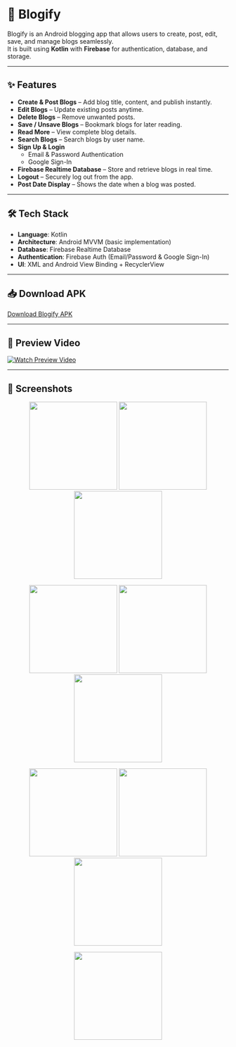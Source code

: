 # 📝 Blogify

Blogify is an Android blogging app that allows users to create, post, edit, save, and manage blogs seamlessly.  
It is built using **Kotlin** with **Firebase** for authentication, database, and storage.

---

## ✨ Features

- **Create & Post Blogs** – Add blog title, content, and publish instantly.
- **Edit Blogs** – Update existing posts anytime.
- **Delete Blogs** – Remove unwanted posts.
- **Save / Unsave Blogs** – Bookmark blogs for later reading.
- **Read More** – View complete blog details.
- **Search Blogs** – Search blogs by user name.
- **Sign Up & Login**  
  - Email & Password Authentication  
  - Google Sign-In
- **Firebase Realtime Database** – Store and retrieve blogs in real time.
- **Logout** – Securely log out from the app.
- **Post Date Display** – Shows the date when a blog was posted.

---

## 🛠️ Tech Stack

- **Language**: Kotlin
- **Architecture**: Android MVVM (basic implementation)
- **Database**: Firebase Realtime Database
- **Authentication**: Firebase Auth (Email/Password & Google Sign-In)
- **UI**: XML and Android View Binding + RecyclerView

---

## 📥 Download APK

[Download Blogify APK](https://github.com/navalprakash7/Blogify/releases/download/v1.0.0/blogify.apk)

---

## 🎥 Preview Video

[![Watch Preview Video](https://img.youtube.com/vi/7UmZ78JW-Rg/hqdefault.jpg)](https://youtube.com/shorts/7UmZ78JW-Rg?si=h5LOqn54CFJB4OJT)

---

## 📸 Screenshots

<p align="center">
  <img src="https://github.com/user-attachments/assets/0e611f17-781f-4172-b272-59a4418a8dd8" width="200"/>
  <img src="https://github.com/user-attachments/assets/b5ad7a10-3b8c-45d3-96cb-b053c3b597eb" width="200"/>
  <img src="https://github.com/user-attachments/assets/9a57a9d1-4591-4afd-b96c-fe039d601156" width="200"/>
</p>

<p align="center">
  <img src="https://github.com/user-attachments/assets/f2991da5-2c24-4131-9837-52ba85ec685e" width="200"/>
  <img src="https://github.com/user-attachments/assets/becbeaf0-9a8b-45c6-b597-4962504f1be4" width="200"/>
  <img src="https://github.com/user-attachments/assets/15e8ba9a-33f9-437f-982e-5c72621e84b1" width="200"/>
</p>

<p align="center">
  <img src="https://github.com/user-attachments/assets/1e7d841f-3b86-4cae-a1ae-ba3809892142" width="200"/>
  <img src="https://github.com/user-attachments/assets/a926e8ce-5e0e-4e8c-a72c-7cc850832edc" width="200"/>
  <img src="https://github.com/user-attachments/assets/8b45ed62-66fc-4d40-9a6b-eae09822fe08" width="200"/>
</p>

<p align="center">
  <img src="https://github.com/user-attachments/assets/e0ee27e0-0066-4e59-91c1-cca6562441ee" width="200"/>
</p>
